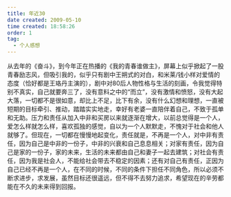 ```yaml
---
title: 年近30 
date created: 2009-05-10
time created: 18:58:26
order: 1
tag:
  - 个人感想
---
```

从去年的《奋斗》，到今年正在热播的《我的青春谁做主》，屏幕上似乎掀起了一股青春励志风，但吸引我的，似乎只有剧中王朔式的对白，和米莱/钱小样对爱情的态度（恰好都是王珞丹主演的），剧中对80后人物性格与生活的刻画，令我觉得特别不真实，自己就要奔三了，没有意料之中的“而立”，没有激情和愤怒，没有大起大落，一切都不是很如意，却比上不足，比下有余，没有什么幻想和理想，一直被短期的目标牵引、推动，踏踏实实地走，幸好有老婆一直陪伴着自己，不致于孤单和无助。压力和责任从加入中非和买房以来就逐渐在增大，以前总觉得是一个人，爱怎么样就怎么样，喜欢孤独的感觉，自以为一个人默默走，不愧对于社会和他人就够了。但现在，一切都在慢慢地起变化，责任就是，不再是一个人，对中非有责任，因为自己是中非的一份子，中非的兴衰和自己息息相关；对家有责任，因为自己是家的一份子，家的未来，生活的未来都由自己和妻子一起去建筑；对社会有责任，因为我是社会人，不能给社会带去不稳定的因素；还有对自己有责任，正因为自己已经不再是一个人，在不同的时候，不同的条件下担任不同角色，所以必须不断求进步，求发展，虽然目标还很遥远，但不得不去努力追求，希望现在的辛劳都能在不久的未来得到回报。